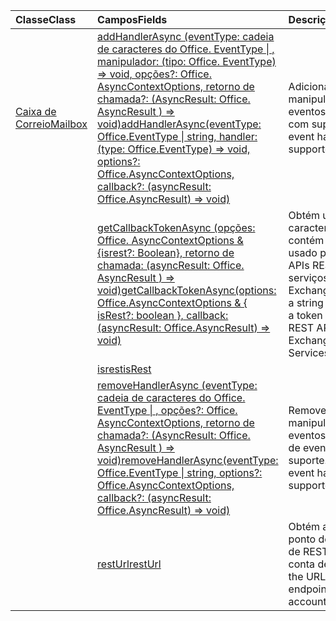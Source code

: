 | <span data-ttu-id="5202c-101">Classe</span><span class="sxs-lookup"><span data-stu-id="5202c-101">Class</span></span> | <span data-ttu-id="5202c-102">Campos</span><span class="sxs-lookup"><span data-stu-id="5202c-102">Fields</span></span> | <span data-ttu-id="5202c-103">Descrição</span><span class="sxs-lookup"><span data-stu-id="5202c-103">Description</span></span> |
|:---|:---|:---|
|[<span data-ttu-id="5202c-104">Caixa de Correio</span><span class="sxs-lookup"><span data-stu-id="5202c-104">Mailbox</span></span>](/javascript/api/outlook/outlook.mailbox)|[<span data-ttu-id="5202c-105">addHandlerAsync (eventType: cadeia de caracteres do Office. EventType \| , manipulador: (tipo: Office. EventType) => void, opções?: Office. AsyncContextOptions, retorno de chamada?: (AsyncResult: Office. AsyncResult <void> ) => void)</span><span class="sxs-lookup"><span data-stu-id="5202c-105">addHandlerAsync(eventType: Office.EventType \| string, handler: (type: Office.EventType) => void, options?: Office.AsyncContextOptions, callback?: (asyncResult: Office.AsyncResult<void>) => void)</span></span>](/javascript/api/outlook/outlook.mailbox#addhandlerasync-eventtype--handler--type-)|<span data-ttu-id="5202c-106">Adiciona um manipulador de eventos a um evento com suporte.</span><span class="sxs-lookup"><span data-stu-id="5202c-106">Adds an event handler for a supported event.</span></span>|
||[<span data-ttu-id="5202c-107">getCallbackTokenAsync (opções: Office. AsyncContextOptions & {isrest?: Boolean}, retorno de chamada: (asyncResult: Office. AsyncResult <string> ) => void)</span><span class="sxs-lookup"><span data-stu-id="5202c-107">getCallbackTokenAsync(options: Office.AsyncContextOptions & { isRest?: boolean }, callback: (asyncResult: Office.AsyncResult<string>) => void)</span></span>](/javascript/api/outlook/outlook.mailbox#getcallbacktokenasync-options--isrest--callback--asyncresult-)|<span data-ttu-id="5202c-108">Obtém uma cadeia de caracteres que contém um token usado para chamar APIs REST ou serviços Web do Exchange (EWS).</span><span class="sxs-lookup"><span data-stu-id="5202c-108">Gets a string that contains a token used to call REST APIs or Exchange Web Services (EWS).</span></span>|
||[<span data-ttu-id="5202c-109">isrest</span><span class="sxs-lookup"><span data-stu-id="5202c-109">isRest</span></span>](/javascript/api/outlook/outlook.mailbox#isrest)||
||[<span data-ttu-id="5202c-110">removeHandlerAsync (eventType: cadeia de caracteres do Office. EventType \| , opções?: Office. AsyncContextOptions, retorno de chamada?: (AsyncResult: Office. AsyncResult <void> ) => void)</span><span class="sxs-lookup"><span data-stu-id="5202c-110">removeHandlerAsync(eventType: Office.EventType \| string, options?: Office.AsyncContextOptions, callback?: (asyncResult: Office.AsyncResult<void>) => void)</span></span>](/javascript/api/outlook/outlook.mailbox#removehandlerasync-eventtype--options--callback--asyncresult-)|<span data-ttu-id="5202c-111">Remove um manipulador de eventos para um tipo de evento com suporte.</span><span class="sxs-lookup"><span data-stu-id="5202c-111">Removes the event handlers for a supported event type.</span></span>|
||[<span data-ttu-id="5202c-112">restUrl</span><span class="sxs-lookup"><span data-stu-id="5202c-112">restUrl</span></span>](/javascript/api/outlook/outlook.mailbox#resturl)|<span data-ttu-id="5202c-113">Obtém a URL do ponto de extremidade de REST para esta conta de email.</span><span class="sxs-lookup"><span data-stu-id="5202c-113">Gets the URL of the REST endpoint for this email account.</span></span>|
